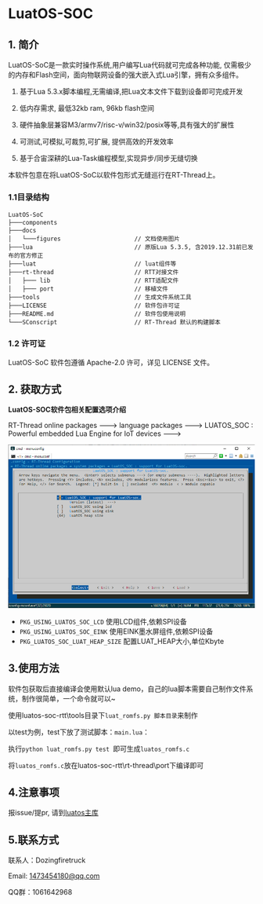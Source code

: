 # LuatOS-SOC

## 1. 简介
LuatOS-SoC是一款实时操作系统,用户编写Lua代码就可完成各种功能, 仅需极少的内存和Flash空间，面向物联网设备的强大嵌入式Lua引擎，拥有众多组件。

1. 基于Lua 5.3.x脚本编程,无需编译,把Lua文本文件下载到设备即可完成开发

2. 低内存需求, 最低32kb ram, 96kb flash空间

3. 硬件抽象层兼容M3/armv7/risc-v/win32/posix等等,具有强大的扩展性

4. 可测试,可模拟,可裁剪,可扩展, 提供高效的开发效率

5. 基于合宙深耕的Lua-Task编程模型,实现异步/同步无缝切换

本软件包意在将LuatOS-SoC以软件包形式无缝巡行在RT-Thread上。

### 1.1目录结构
```shell
LuatOS-SoC
├───components
├───docs
│   └───figures                     // 文档使用图片
├───lua                             // 原版Lua 5.3.5, 含2019.12.31前已发布的官方修正
├───luat                          	// luat组件等
├───rt-thread                       // RTT对接文件
│   ├─── lib						// RTT适配文件
│   ├─── port						// 移植文件
├───tools                       	// 生成文件系统工具
├───LICENSE                         // 软件包许可证
├───README.md                       // 软件包使用说明
└───SConscript                      // RT-Thread 默认的构建脚本
```



### 1.2 许可证

LuatOS-SoC 软件包遵循 Apache-2.0 许可，详见 LICENSE 文件。

## 2. 获取方式

**LuatOS-SOC软件包相关配置选项介绍**

RT-Thread online packages  --->
	language packages  --->
		LUATOS_SOC : Powerful embedded Lua Engine for IoT devices  --->

![munuconfig](docs/figures/munuconfig.png)

* `PKG_USING_LUATOS_SOC_LCD` 使用LCD组件,依赖SPI设备
* `PKG_USING_LUATOS_SOC_EINK` 使用EINK墨水屏组件,依赖SPI设备
* `PKG_LUATOS_SOC_LUAT_HEAP_SIZE` 配置LUAT_HEAP大小,单位Kbyte

## 3.使用方法

软件包获取后直接编译会使用默认lua demo，自己的lua脚本需要自己制作文件系统，制作很简单，一个命令就可以~

使用luatos-soc-rtt\tools目录下`luat_romfs.py 脚本目录`来制作

以test为例，test下放了测试脚本：`main.lua`：

执行`python luat_romfs.py test `即可生成`luatos_romfs.c`

将`luatos_romfs.c`放在luatos-soc-rtt\rt-thread\port下编译即可

## 4.注意事项

报issue/提pr, 请到[luatos主库](https://gitee.com/openLuat/LuatOS)

## 5.联系方式

联系人：Dozingfiretruck

Email: 1473454180@qq.com

QQ群：1061642968

